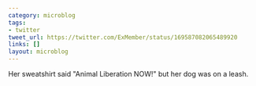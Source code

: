 ```yaml
---
category: microblog
tags:
- twitter
tweet_url: https://twitter.com/ExMember/status/169587082065489920
links: []
layout: microblog
---
```

Her sweatshirt said "Animal Liberation NOW!" but her dog was on a leash.
